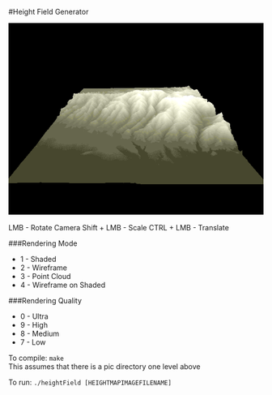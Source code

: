#Height Field Generator

![Sample Program View](demo.gif)

LMB - Rotate Camera
Shift + LMB - Scale
CTRL + LMB - Translate

###Rendering Mode  
* 1 - Shaded  
* 2 - Wireframe  
* 3 - Point Cloud  
* 4 - Wireframe on Shaded  

###Rendering Quality  
* 0 - Ultra  
* 9 - High  
* 8 - Medium  
* 7 - Low  

To compile: `make`  
This assumes that there is a pic directory one level above

To run: `./heightField [HEIGHTMAPIMAGEFILENAME]`